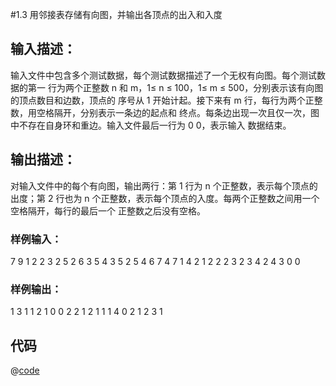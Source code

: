 #1.3 用邻接表存储有向图，并输出各顶点的出入和入度

## 输入描述：
输入文件中包含多个测试数据，每个测试数据描述了一个无权有向图。每个测试数据的第一
行为两个正整数 n 和 m，1≤ n ≤ 100，1≤ m ≤ 500，分别表示该有向图的顶点数目和边数，顶点的
序号从 1 开始计起。接下来有 m 行，每行为两个正整数，用空格隔开，分别表示一条边的起点和
终点。每条边出现一次且仅一次，图中不存在自身环和重边。输入文件最后一行为 0 0，表示输入
数据结束。
## 输出描述：
对输入文件中的每个有向图，输出两行：第 1 行为 n 个正整数，表示每个顶点的出度；第 2
行也为 n 个正整数，表示每个顶点的入度。每两个正整数之间用一个空格隔开，每行的最后一个
正整数之后没有空格。
### 样例输入：
7 9
1 2
2 3
2 5
2 6
3 5
4 3
5 2
5 4
6 7
4 7
1 4
2 1
2 2
2 3
2 3
4 2
4 3
0 0
### 样例输出：
1 3 1 1 2 1 0
0 2 2 1 2 1 1
1 4 0 2
1 2 3 1

## 代码
@[code](./main.go)